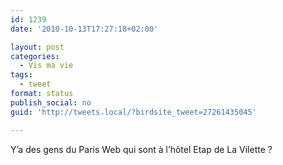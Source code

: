 ```yaml
---
id: 1239
date: '2010-10-13T17:27:18+02:00'

layout: post
categories:
  - Vis ma vie
tags:
  - tweet
format: status
publish_social: no
guid: 'http://tweets.local/?birdsite_tweet=27261435045'

---
```


Y’a des gens du Paris Web qui sont à l’hôtel Etap de La Vilette ?